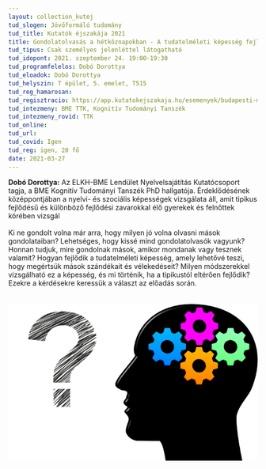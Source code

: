 ```yaml
---
layout: collection_kutej
tud_slogen: Jövőformáló tudomány
tud_title: Kutatók éjszakája 2021
title: Gondolatolvasás a hétköznapokban - A tudatelméleti képesség fejlődése és zavara
tud_tipus: Csak személyes jelenléttel látogatható
tud_idopont: 2021. szeptember 24. 19:00-19:30
tud_programfelelos: Dobó Dorottya
tud_eloadok: Dobó Dorottya
tud_helyszin: T épület, 5. emelet, T515
tud_reg_hamarosan:
tud_regisztracio: https://app.kutatokejszakaja.hu/esemenyek/budapesti-muszaki-es-gazdasagtudomanyi-egyetem[…]tkoznapokban-a-tudatelmeleti-kepesseg-fejlodese-es-zavara
tud_intezmeny: BME TTK, Kognitív Tudományi Tanszék
tud_intezmeny_rovid: TTK
tud_online:
tud_url:
tud_covid: Igen
tud_reg: igen, 20 fő
date: 2021-03-27
---
```

<b>Dobó Dorottya:</b> Az ELKH-BME Lendület Nyelvelsajátítás Kutatócsoport tagja, a BME Kognitív Tudományi Tanszék PhD hallgatója. Érdeklődésének középpontjában a nyelvi- és szociális képességek vizsgálata áll, amit tipikus fejlődésű és különböző fejlődési zavarokkal élő gyerekek és felnőttek körében vizsgál
<br><br>
Ki ne gondolt volna már arra, hogy milyen jó volna olvasni mások gondolataiban? Lehetséges, hogy kissé mind gondolatolvasók vagyunk? Honnan tudjuk, mire gondolnak mások, amikor mondanak vagy tesznek valamit? Hogyan fejlődik a tudatelméleti képesség, amely lehetővé teszi, hogy megértsük mások szándékait és vélekedéseit? Milyen módszerekkel vizsgálható ez a képesség, és mi történik, ha a tipikustól eltérően fejlődik? Ezekre a kérdésekre keressük a választ az előadás során.  
<br><br>
<img src="images/gondolatolvasas.jpg" max-width="500" class="center"> 

